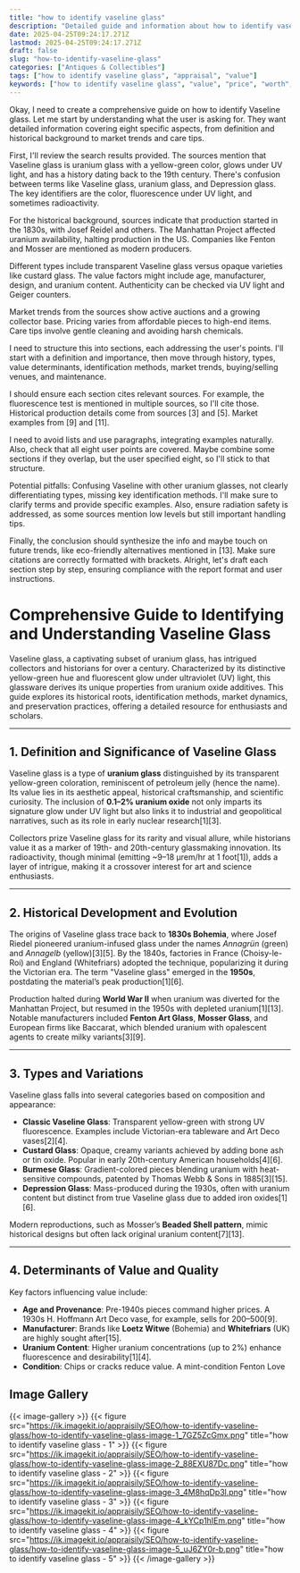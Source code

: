 ```yaml
---
title: "how to identify vaseline glass"
description: "Detailed guide and information about how to identify vaseline glass"
date: 2025-04-25T09:24:17.271Z
lastmod: 2025-04-25T09:24:17.271Z
draft: false
slug: "how-to-identify-vaseline-glass"
categories: ["Antiques & Collectibles"]
tags: ["how to identify vaseline glass", "appraisal", "value"]
keywords: ["how to identify vaseline glass", "value", "price", "worth", "appraisal"]
---
```


<think>
Okay, I need to create a comprehensive guide on how to identify Vaseline glass. Let me start by understanding what the user is asking for. They want detailed information covering eight specific aspects, from definition and historical background to market trends and care tips. 

First, I'll review the search results provided. The sources mention that Vaseline glass is uranium glass with a yellow-green color, glows under UV light, and has a history dating back to the 19th century. There's confusion between terms like Vaseline glass, uranium glass, and Depression glass. The key identifiers are the color, fluorescence under UV light, and sometimes radioactivity. 

For the historical background, sources indicate that production started in the 1830s, with Josef Reidel and others. The Manhattan Project affected uranium availability, halting production in the US. Companies like Fenton and Mosser are mentioned as modern producers. 

Different types include transparent Vaseline glass versus opaque varieties like custard glass. The value factors might include age, manufacturer, design, and uranium content. Authenticity can be checked via UV light and Geiger counters. 

Market trends from the sources show active auctions and a growing collector base. Pricing varies from affordable pieces to high-end items. Care tips involve gentle cleaning and avoiding harsh chemicals. 

I need to structure this into sections, each addressing the user's points. I'll start with a definition and importance, then move through history, types, value determinants, identification methods, market trends, buying/selling venues, and maintenance. 

I should ensure each section cites relevant sources. For example, the fluorescence test is mentioned in multiple sources, so I'll cite those. Historical production details come from sources [3] and [5]. Market examples from [9] and [11]. 

I need to avoid lists and use paragraphs, integrating examples naturally. Also, check that all eight user points are covered. Maybe combine some sections if they overlap, but the user specified eight, so I'll stick to that structure. 

Potential pitfalls: Confusing Vaseline with other uranium glasses, not clearly differentiating types, missing key identification methods. I'll make sure to clarify terms and provide specific examples. Also, ensure radiation safety is addressed, as some sources mention low levels but still important handling tips. 

Finally, the conclusion should synthesize the info and maybe touch on future trends, like eco-friendly alternatives mentioned in [13]. Make sure citations are correctly formatted with brackets. Alright, let's draft each section step by step, ensuring compliance with the report format and user instructions.
</think>

# Comprehensive Guide to Identifying and Understanding Vaseline Glass  

Vaseline glass, a captivating subset of uranium glass, has intrigued collectors and historians for over a century. Characterized by its distinctive yellow-green hue and fluorescent glow under ultraviolet (UV) light, this glassware derives its unique properties from uranium oxide additives. This guide explores its historical roots, identification methods, market dynamics, and preservation practices, offering a detailed resource for enthusiasts and scholars.  

---

## 1. Definition and Significance of Vaseline Glass  

Vaseline glass is a type of **uranium glass** distinguished by its transparent yellow-green coloration, reminiscent of petroleum jelly (hence the name). Its value lies in its aesthetic appeal, historical craftsmanship, and scientific curiosity. The inclusion of **0.1–2% uranium oxide** not only imparts its signature glow under UV light but also links it to industrial and geopolitical narratives, such as its role in early nuclear research[1][3].  

Collectors prize Vaseline glass for its rarity and visual allure, while historians value it as a marker of 19th- and 20th-century glassmaking innovation. Its radioactivity, though minimal (emitting ~9–18 μrem/hr at 1 foot[1]), adds a layer of intrigue, making it a crossover interest for art and science enthusiasts.  

---

## 2. Historical Development and Evolution  

The origins of Vaseline glass trace back to **1830s Bohemia**, where Josef Riedel pioneered uranium-infused glass under the names *Annagrün* (green) and *Annagelb* (yellow)[3][5]. By the 1840s, factories in France (Choisy-le-Roi) and England (Whitefriars) adopted the technique, popularizing it during the Victorian era. The term "Vaseline glass" emerged in the **1950s**, postdating the material’s peak production[1][6].  

Production halted during **World War II** when uranium was diverted for the Manhattan Project, but resumed in the 1950s with depleted uranium[1][13]. Notable manufacturers included **Fenton Art Glass**, **Mosser Glass**, and European firms like Baccarat, which blended uranium with opalescent agents to create milky variants[3][9].  

---

## 3. Types and Variations  

Vaseline glass falls into several categories based on composition and appearance:  

- **Classic Vaseline Glass**: Transparent yellow-green with strong UV fluorescence. Examples include Victorian-era tableware and Art Deco vases[2][4].  
- **Custard Glass**: Opaque, creamy variants achieved by adding bone ash or tin oxide. Popular in early 20th-century American households[4][6].  
- **Burmese Glass**: Gradient-colored pieces blending uranium with heat-sensitive compounds, patented by Thomas Webb & Sons in 1885[3][15].  
- **Depression Glass**: Mass-produced during the 1930s, often with uranium content but distinct from true Vaseline glass due to added iron oxides[1][6].  

Modern reproductions, such as Mosser’s **Beaded Shell pattern**, mimic historical designs but often lack original uranium content[7][13].  

---

## 4. Determinants of Value and Quality  

Key factors influencing value include:  

- **Age and Provenance**: Pre-1940s pieces command higher prices. A 1930s H. Hoffmann Art Deco vase, for example, sells for $200–$500[9].  
- **Manufacturer**: Brands like **Loetz Witwe** (Bohemia) and **Whitefriars** (UK) are highly sought after[15].  
- **Uranium Content**: Higher uranium concentrations (up to 2%) enhance fluorescence and desirability[1][4].  
- **Condition**: Chips or cracks reduce value. A mint-condition Fenton Love


## Image Gallery

{{< image-gallery >}}
  {{< figure src="https://ik.imagekit.io/appraisily/SEO/how-to-identify-vaseline-glass/how-to-identify-vaseline-glass-image-1_7GZ5ZcGmx.png" title="how to identify vaseline glass - 1" >}}
  {{< figure src="https://ik.imagekit.io/appraisily/SEO/how-to-identify-vaseline-glass/how-to-identify-vaseline-glass-image-2_88EXU87Dc.png" title="how to identify vaseline glass - 2" >}}
  {{< figure src="https://ik.imagekit.io/appraisily/SEO/how-to-identify-vaseline-glass/how-to-identify-vaseline-glass-image-3_4M8hqDp3l.png" title="how to identify vaseline glass - 3" >}}
  {{< figure src="https://ik.imagekit.io/appraisily/SEO/how-to-identify-vaseline-glass/how-to-identify-vaseline-glass-image-4_kYCp1hIEm.png" title="how to identify vaseline glass - 4" >}}
  {{< figure src="https://ik.imagekit.io/appraisily/SEO/how-to-identify-vaseline-glass/how-to-identify-vaseline-glass-image-5_uJ6ZY0r-b.png" title="how to identify vaseline glass - 5" >}}
{{< /image-gallery >}}


